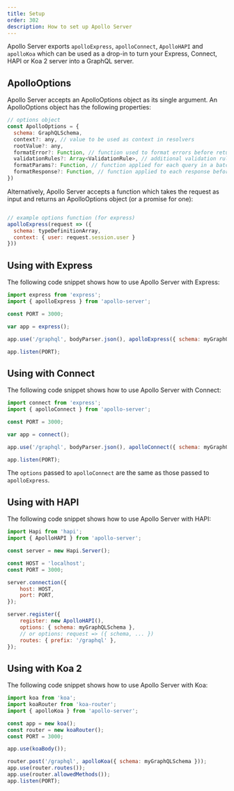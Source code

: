 ```yaml
---
title: Setup
order: 302
description: How to set up Apollo Server
---
```


Apollo Server exports `apolloExpress`, `apolloConnect`, `ApolloHAPI` and `apolloKoa` which can be used as a drop-in to turn your Express, Connect, HAPI or Koa 2 server into a GraphQL server.


<h2 id="apolloOptions">ApolloOptions</h2>

Apollo Server accepts an ApolloOptions object as its single argument. An ApolloOptions object has the following properties:

```js
// options object
const ApolloOptions = {
  schema: GraphQLSchema,
  context?: any, // value to be used as context in resolvers
  rootValue?: any,
  formatError?: Function, // function used to format errors before returning them to clients
  validationRules?: Array<ValidationRule>, // additional validation rules to be applied to client-specified queries
  formatParams?: Function, // function applied for each query in a batch to format parameters before passing them to `runQuery`
  formatResponse?: Function, // function applied to each response before returning data to clients
})
```


Alternatively, Apollo Server accepts a function which takes the request as input and returns an ApolloOptions object (or a promise for one):

```js

// example options function (for express)
apolloExpress(request => ({
  schema: typeDefinitionArray,
  context: { user: request.session.user }
}))
```

<h2 id="apolloExpress">Using with Express</h2>

The following code snippet shows how to use Apollo Server with Express:

```js
import express from 'express';
import { apolloExpress } from 'apollo-server';

const PORT = 3000;

var app = express();

app.use('/graphql', bodyParser.json(), apolloExpress({ schema: myGraphQLSchema }));

app.listen(PORT);
```

<h2 id="apolloConnect">Using with Connect</h2>

The following code snippet shows how to use Apollo Server with Connect:

```js
import connect from 'express';
import { apolloConnect } from 'apollo-server';

const PORT = 3000;

var app = connect();

app.use('/graphql', bodyParser.json(), apolloConnect({ schema: myGraphQLSchema }));

app.listen(PORT);
```

The `options` passed to `apolloConnect` are the same as those passed to `apolloExpress`.


<h2 id="apolloHAPI">Using with HAPI</h2>

The following code snippet shows how to use Apollo Server with HAPI:

```js
import Hapi from 'hapi';
import { ApolloHAPI } from 'apollo-server';

const server = new Hapi.Server();

const HOST = 'localhost';
const PORT = 3000;

server.connection({
    host: HOST,
    port: PORT,
});

server.register({
    register: new ApolloHAPI(),
    options: { schema: myGraphQLSchema },
    // or options: request => ({ schema, ... })
    routes: { prefix: '/graphql' },
});
```


<h2 id="apolloKoa">Using with Koa 2</h2>

The following code snippet shows how to use Apollo Server with Koa:

```js
import koa from 'koa';
import koaRouter from 'koa-router';
import { apolloKoa } from 'apollo-server';

const app = new koa();
const router = new koaRouter();
const PORT = 3000;

app.use(koaBody());

router.post('/graphql', apolloKoa({ schema: myGraphQLSchema }));
app.use(router.routes());
app.use(router.allowedMethods());
app.listen(PORT);
```
